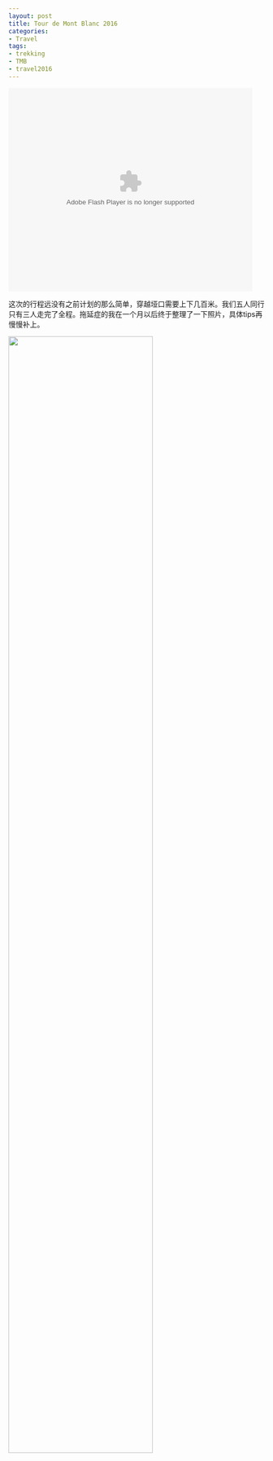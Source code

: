 ```yaml
---
layout: post
title: Tour de Mont Blanc 2016
categories:
- Travel
tags:
- trekking
- TMB
- travel2016
---
```


 <embed src="http://player.youku.com/player.php/sid/XMTYyOTA3MjIxNg==/v.swf" allowFullScreen="true" quality="high" width="480" height="400" align="middle" allowScriptAccess="always" type="application/x-shockwave-flash"> 

 <!--more-->

这次的行程远没有之前计划的那么简单，穿越垭口需要上下几百米。我们五人同行只有三人走完了全程。拖延症的我在一个月以后终于整理了一下照片，具体tips再慢慢补上。

<img src="http://7xo4c2.com1.z0.glb.clouddn.com/tmb-iPhone.png" alter="tmb" width="75%">

